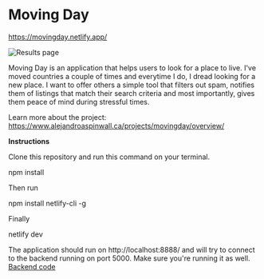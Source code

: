 # Moving Day

https://movingday.netlify.app/

![Results page](https://www.alejandroaspinwall.ca/static/7429167ab440b098493c46cdec95a900/80c60/screen.webp "Results page")


Moving Day is an application that helps users to look for a place to live. I've moved countries a couple of times and everytime I do, I dread looking for a new place. I want to offer others a simple tool that filters out spam, notifies them of listings that match their search criteria and most importantly, gives them peace of mind during stressful times.

Learn more about the project:
https://www.alejandroaspinwall.ca/projects/movingday/overview/

**Instructions**

Clone this repository and run this command on your terminal.


  npm install 

Then run 

  npm install netlify-cli -g

Finally 

  netlify dev

The application should run on http://localhost:8888/ and will try to connect to the backend running on port 5000. Make sure you're running it as well. 
[Backend code](https://github.com/aaspinwall/movingday-backend)
